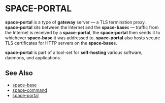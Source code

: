 # SPACE-PORTAL

**space-portal** is a type of **gateway** server — a TLS termination proxy.
**space-portal** sits between the Internet and the **space-base**s
—
traffic from the Internet is received by a **space-portal**, the **space-portal** then sends it to whichever **space-base** it was addressed to.
**space-portal** also hosts secure TLS certificates for HTTP servers on the **space-base**s.

**space-portal** is part of a tool-set for **self-hosting** various software, daemons, and applications.

## See Also

* [space-base](https://github.com/reiver/space-base)
* [space-command](https://github.com/reiver/space-command)
* [space-portal](https://github.com/reiver/space-portal)
